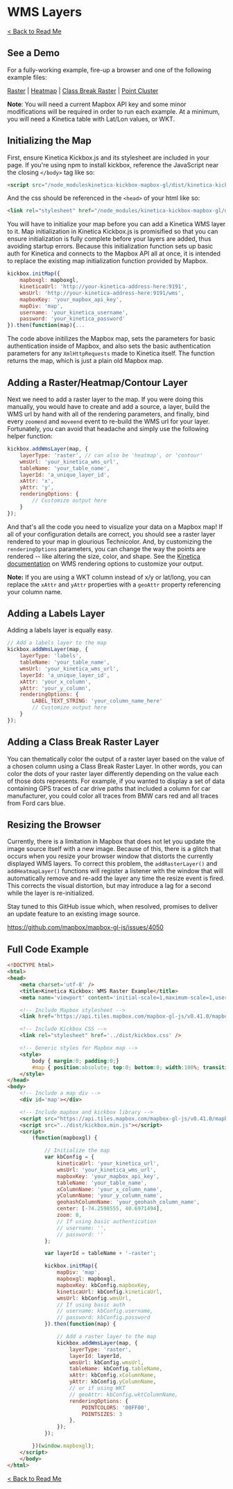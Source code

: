# **WMS Layers**

[< Back to Read Me](../README.md)

## See a Demo

For a fully-working example, fire-up a browser and one of the following example files:

[Raster](../examples/wms-raster.html) | [Heatmap](../examples/wms-heatmap.html) | [Class Break Raster](../examples/wms-cb-raster.html) | [Point Cluster](../examples/point-cluster.html)

**Note**: You will need a current Mapbox API key and some minor modifications will be required in order to run each example. At a minimum, you will need a Kinetica table with Lat/Lon values, or WKT.

## Initializing the Map

First, ensure Kinetica Kickbox.js and its stylesheet are included in your page. If you're using npm to install kickbox, reference the JavaScript near the closing `</body>` tag like so:

```html
<script src="/node_moduleskinetica-kickbox-mapbox-gl/dist/kinetica-kickbox-mapbox-gl.min.js"></script>
```

And the css should be referenced in the `<head>` of your html like so:

```html
<link rel="stylesheet" href="/node_modules/kinetica-kickbox-mapbox-gl/dist/kinetica-kickbox-mapbox-gl.min.css" />
```

You will have to initialize your map before you can add a Kinetica WMS layer to it. Map initialization in Kinetica Kickbox.js is promisified so that you can ensure initialization is fully complete before your layers are added, thus avoiding startup errors. Because this initialization function sets up basic auth for Kinetica and connects to the Mapbox API all at once, it is intended to replace the existing map initialization function provided by Mapbox.

```javascript
kickbox.initMap({
    mapboxgl: mapboxgl,
    kineticaUrl: 'http://your-kinetica-address-here:9191',
    wmsUrl: 'http://your-kinetica-address-here:9191/wms',
    mapboxKey: 'your_mapbox_api_key',
    mapDiv: 'map',
    username: 'your_kinetica_username',
    password: 'your_kinetica_password'
}).then(function(map){...
```

The code above initilizes the Mapbox map, sets the parameters for basic authentication inside of Mapbox, and also sets the basic authentication parameters for any `XmlHttpRequests` made to Kinetica itself. The function returns the map, which is just a plain old Mapbox map.

## Adding a Raster/Heatmap/Contour Layer

Next we need to add a raster layer to the map. If you were doing this manually, you would have to create and add a source, a layer, build the WMS url by hand with all of the rendering parameters, and finally, bind every `zoomend` and `moveend` event to re-build the WMS url for your layer. Fortunately, you can avoid that headache and simply use the following helper function:

```javascript
kickbox.addWmsLayer(map, {
    layerType: 'raster', // can also be 'heatmap', or 'contour'
    wmsUrl: 'your_kinetica_wms_url',
    tableName: 'your_table_name',
    layerId: 'a_unique_layer_id',
    xAttr: 'x',
    yAttr: 'y',
    renderingOptions: {
        // Customize output here
    }
});
```

And that's all the code you need to visualize your data on a Mapbox map! If all of your configuration details are correct, you should see a raster layer rendered to your map in glourious Technicolor. And, by customizing the `renderingOptions` parameters, you can change the way the points are rendered -- like altering the size, color, and shape. See the [Kinetica documentation](https://www.kinetica.com/docs/feature_overview/wms_feature_overview.html) on WMS rendering options to customize your output.

**Note:** If you are using a WKT column instead of x/y or lat/long, you can replace the `xAttr` and `yAttr` properties with a `geoAttr` property referencing your column name.

## Adding a Labels Layer

Adding a labels layer is equally easy.

```javascript
// Add a labels layer to the map
kickbox.addWmsLayer(map, {
    layerType: 'labels',
    tableName: 'your_table_name',
    wmsUrl: 'your_kinetica_wms_url',
    layerId: 'a_unique_layer_id',
    xAttr: 'your_x_column',
    yAttr: 'your_y_column',
    renderingOptions: {
        LABEL_TEXT_STRING: 'your_column_name_here'
        // Customize output here
    }
});
```

## Adding a Class Break Raster Layer

You can thematically color the output of a raster layer based on the value of a chosen column using a Class Break Raster Layer. In other words, you can color the dots of your raster layer differently depending on the value each of those dots represents. For example, if you wanted to display a set of data containing GPS traces of car drive paths that included a column for car manufacturer, you could color all traces from BMW cars red and all traces from Ford cars blue.

## Resizing the Browser

Currently, there is a limitation in Mapbox that does not let you update the image source itself with a new image. Because of this, there is a glitch that occurs when you resize your browser window that distorts the currently displayed WMS layers. To correct this problem, the `addRasterLayer()` and `addHeatmapLayer()` functions will register a listener with the window that will automatically remove and re-add the layer any time the resize event is fired. This corrects the visual distortion, but may introduce a lag for a second while the layer is re-initialized.

Stay tuned to this GitHub issue which, when resolved, promises to deliver an update feature to an existing image source.

https://github.com/mapbox/mapbox-gl-js/issues/4050

## Full Code Example

```html
<!DOCTYPE html>
<html>
<head>
    <meta charset='utf-8' />
    <title>Kinetica Kickbox: WMS Raster Example</title>
    <meta name='viewport' content='initial-scale=1,maximum-scale=1,user-scalable=no' />

    <!-- Include Mapbox stylesheet -->
    <link href='https://api.tiles.mapbox.com/mapbox-gl-js/v0.41.0/mapbox-gl.css' rel='stylesheet' />

    <!-- Include Kickbox CSS -->
    <link rel="stylesheet" href='../dist/kickbox.css' />

    <!-- Generic styles for Mapbox map -->
    <style>
        body { margin:0; padding:0;}
        #map { position:absolute; top:0; bottom:0; width:100%; transition: all 0.3s; }
    </style>
</head>
<body>
    <!-- Include a map div -->
    <div id='map'></div>

    <!-- Include mapbox and kickbox library -->
    <script src="https://api.tiles.mapbox.com/mapbox-gl-js/v0.41.0/mapbox-gl.js"></script>
    <script src="../dist/kickbox.min.js"></script>
    <script>
        (function(mapboxgl) {

            // Initialize the map
            var kbConfig = {
                kineticaUrl: 'your_kinetica_url',
                wmsUrl: 'your_kinetica_wms_url',
                mapboxKey: 'your_mapbox_api_key',
                tableName: 'your_table_name',
                xColumnName: 'your_x_column_name',
                yColumnName: 'your_y_column_name',
                geohashColumnName: 'your_geohash_column_name',
                center: [-74.2598555, 40.6971494],
                zoom: 8,
                // If using basic authentication
                // username: '',
                // password: ''
            };

            var layerId = tableName + '-raster';

            kickbox.initMap({
                mapDiv: 'map',
                mapboxgl: mapboxgl,
                mapboxKey: kbConfig.mapboxKey,
                kineticaUrl: kbConfig.kineticaUrl,
                wmsUrl: kbConfig.wmsUrl,
                // If using basic auth
                // username: kbConfig.username,
                // password: kbConfig.password
            }).then(function(map) {

                // Add a raster layer to the map
                kickbox.addWmsLayer(map, {
                    layerType: 'raster',
                    layerId: layerId,
                    wmsUrl: kbConfig.wmsUrl,
                    tableName: kbConfig.tableName,
                    xAttr: kbConfig.xColumnName,
                    yAttr: kbConfig.yColumnName,
                    // or if using WKT
                    // geoAttr: kbConfig.wktColumnName,
                    renderingOptions: {
                        POINTCOLORS: '00FF00',
                        POINTSIZES: 3
                    },
                });
            });

        })(window.mapboxgl);
    </script>
    </body>
</html>
```

[< Back to Read Me](./../README.md)